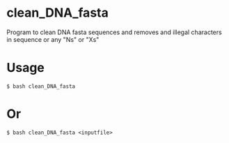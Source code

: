 # clean_DNA_fasta
Program to clean DNA fasta sequences and removes and illegal characters in sequence or any "Ns" or "Xs"

# Usage 
```
$ bash clean_DNA_fasta
```
# Or  
```
$ bash clean_DNA_fasta <inputfile>
```
